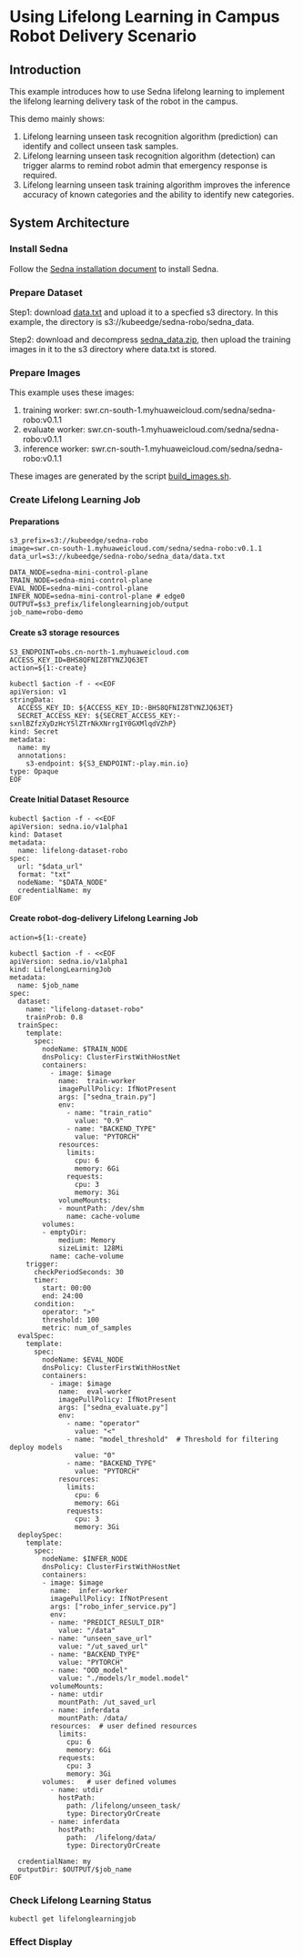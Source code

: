 # Using Lifelong Learning in Campus Robot Delivery Scenario

## Introduction
This example introduces how to use Sedna lifelong learning to implement the lifelong learning delivery task of the robot in the campus.

This demo mainly shows:
1. Lifelong learning unseen task recognition algorithm (prediction) can identify and collect unseen task samples.
2. Lifelong learning unseen task recognition algorithm (detection) can trigger alarms to remind robot admin that emergency response is required.
3. Lifelong learning unseen task training algorithm improves the inference accuracy of known categories and the ability to identify new categories.

## System Architecture

### Install Sedna
Follow the [Sedna installation document](/docs/setup/install.md) to install Sedna.

### Prepare Dataset 
Step1: download [data.txt](https://kubeedge.obs.cn-north-1.myhuaweicloud.com:443/sedna-robo/data.txt?AWSAccessKeyId=EMPTKHQUGPO2CDUFD2YR&Expires=1697698966&Signature=s42sKZVewIP/kgLc4dEzjNCRXfk%3D)
and upload it to a specfied s3 directory. In this example, the directory is s3://kubeedge/sedna-robo/sedna_data.

Step2: download and decompress [sedna_data.zip](https://kubeedge.obs.cn-north-1.myhuaweicloud.com:443/sedna-robo/sedna_data.zip?AWSAccessKeyId=EMPTKHQUGPO2CDUFD2YR&Expires=1697700463&Signature=9OlCC8qBcQr8LfX1ptbsr7nhU5s%3D), 
then upload the training images in it to the s3 directory where data.txt is stored.

### Prepare Images
This example uses these images:

1. training worker:  swr.cn-south-1.myhuaweicloud.com/sedna/sedna-robo:v0.1.1
2. evaluate worker:  swr.cn-south-1.myhuaweicloud.com/sedna/sedna-robo:v0.1.1
3. inference worker: swr.cn-south-1.myhuaweicloud.com/sedna/sedna-robo:v0.1.1

These images are generated by the script [build_images.sh](/examples/build_image.sh).

### Create Lifelong Learning Job

#### Preparations
```
s3_prefix=s3://kubeedge/sedna-robo
image=swr.cn-south-1.myhuaweicloud.com/sedna/sedna-robo:v0.1.1
data_url=s3://kubeedge/sedna-robo/sedna_data/data.txt

DATA_NODE=sedna-mini-control-plane 
TRAIN_NODE=sedna-mini-control-plane
EVAL_NODE=sedna-mini-control-plane
INFER_NODE=sedna-mini-control-plane # edge0
OUTPUT=$s3_prefix/lifelonglearningjob/output
job_name=robo-demo
```
#### Create s3 storage resources
```
S3_ENDPOINT=obs.cn-north-1.myhuaweicloud.com
ACCESS_KEY_ID=BHS8QFNIZ8TYNZJQ63ET
action=${1:-create}

kubectl $action -f - <<EOF
apiVersion: v1
stringData:
  ACCESS_KEY_ID: ${ACCESS_KEY_ID:-BHS8QFNIZ8TYNZJQ63ET}
  SECRET_ACCESS_KEY: ${SECRET_ACCESS_KEY:-sxnlBZfzXyDzHcY5lZTrNkXNrrgIY0GXMlqdVZhP}
kind: Secret
metadata:
  name: my
  annotations:
    s3-endpoint: ${S3_ENDPOINT:-play.min.io}
type: Opaque
EOF
```

#### Create Initial Dataset Resource 
```
kubectl $action -f - <<EOF
apiVersion: sedna.io/v1alpha1
kind: Dataset
metadata:
  name: lifelong-dataset-robo
spec:
  url: "$data_url"
  format: "txt"
  nodeName: "$DATA_NODE"
  credentialName: my
EOF
```

#### Create robot-dog-delivery Lifelong Learning Job
```
action=${1:-create}

kubectl $action -f - <<EOF
apiVersion: sedna.io/v1alpha1
kind: LifelongLearningJob
metadata:
  name: $job_name
spec:
  dataset:
    name: "lifelong-dataset-robo"
    trainProb: 0.8
  trainSpec:
    template:
      spec:
        nodeName: $TRAIN_NODE
        dnsPolicy: ClusterFirstWithHostNet
        containers:
          - image: $image
            name:  train-worker
            imagePullPolicy: IfNotPresent
            args: ["sedna_train.py"]
            env:
              - name: "train_ratio"
                value: "0.9"
              - name: "BACKEND_TYPE"
                value: "PYTORCH"
            resources:
              limits:
                cpu: 6
                memory: 6Gi
              requests:
                cpu: 3
                memory: 3Gi
            volumeMounts:
            - mountPath: /dev/shm
              name: cache-volume
        volumes:
        - emptyDir:
            medium: Memory
            sizeLimit: 128Mi
          name: cache-volume
    trigger:
      checkPeriodSeconds: 30
      timer:
        start: 00:00
        end: 24:00
      condition:
        operator: ">"
        threshold: 100
        metric: num_of_samples
  evalSpec:
    template:
      spec:
        nodeName: $EVAL_NODE
        dnsPolicy: ClusterFirstWithHostNet
        containers:
          - image: $image
            name:  eval-worker
            imagePullPolicy: IfNotPresent
            args: ["sedna_evaluate.py"]
            env:
              - name: "operator"
                value: "<"
              - name: "model_threshold"  # Threshold for filtering deploy models
                value: "0"
              - name: "BACKEND_TYPE"
                value: "PYTORCH"
            resources:
              limits:
                cpu: 6
                memory: 6Gi
              requests:
                cpu: 3
                memory: 3Gi
  deploySpec:
    template:
      spec:
        nodeName: $INFER_NODE
        dnsPolicy: ClusterFirstWithHostNet
        containers:
        - image: $image
          name:  infer-worker
          imagePullPolicy: IfNotPresent
          args: ["robo_infer_service.py"]
          env:
          - name: "PREDICT_RESULT_DIR"
            value: "/data"
          - name: "unseen_save_url"
            value: "/ut_saved_url"
          - name: "BACKEND_TYPE"
            value: "PYTORCH"
          - name: "OOD_model"
            value: "./models/lr_model.model"
          volumeMounts:
          - name: utdir
            mountPath: /ut_saved_url
          - name: inferdata
            mountPath: /data/
          resources:  # user defined resources
            limits:
              cpu: 6
              memory: 6Gi
            requests:
              cpu: 3
              memory: 3Gi
        volumes:   # user defined volumes
          - name: utdir
            hostPath:
              path: /lifelong/unseen_task/
              type: DirectoryOrCreate
          - name: inferdata
            hostPath:
              path:  /lifelong/data/
              type: DirectoryOrCreate

  credentialName: my
  outputDir: $OUTPUT/$job_name
EOF
```

### Check Lifelong Learning Status

```
kubectl get lifelonglearningjob
```

### Effect Display





